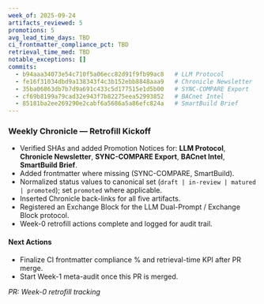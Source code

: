 ```yaml
---
week_of: 2025-09-24
artifacts_reviewed: 5
promotions: 5
avg_lead_time_days: TBD
ci_frontmatter_compliance_pct: TBD
retrieval_time_med: TBD
notable_exceptions: []
commits:
  - b94aaa34073e54c710f5a06ecc82d91f9fb99ac8   # LLM Protocol
  - fe16f31034dbd9a138343f4c3b152ebb8848aaa9   # Chronicle Newsletter
  - 35ba06863db7b7d9a691c433c5d177515e1d5b00   # SYNC-COMPARE Export
  - cf69b8199a79cad32e943f7b82275eea52993852   # BACnet Intel
  - 85181ba2ee269290e2cabf6a5686a5a86efc824a   # SmartBuild Brief
---
```


### Weekly Chronicle — Retrofill Kickoff

- Verified SHAs and added Promotion Notices for: **LLM Protocol**, **Chronicle Newsletter**, **SYNC-COMPARE Export**, **BACnet Intel**, **SmartBuild Brief**.
- Added frontmatter where missing (SYNC-COMPARE, SmartBuild).
- Normalized status values to canonical set (`draft | in-review | matured | promoted`); set `promoted` where applicable.
- Inserted Chronicle back-links for all five artifacts.
- Registered an Exchange Block for the LLM Dual-Prompt / Exchange Block protocol.
- Week-0 retrofill actions complete and logged for audit trail.

#### Next Actions
- Finalize CI frontmatter compliance % and retrieval-time KPI after PR merge.
- Start Week-1 meta-audit once this PR is merged.

_PR: Week-0 retrofill tracking_
